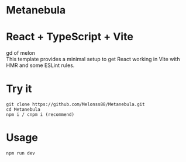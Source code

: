 # Metanebula

# React + TypeScript + Vite

gd of melon  
This template provides a minimal setup to get React working in Vite with HMR and some ESLint rules.

# Try it

```
git clone https://github.com/Melonss88/Metanebula.git
cd Metanebula
npm i / cnpm i (recommend)
```

# Usage

```
npm run dev
```
